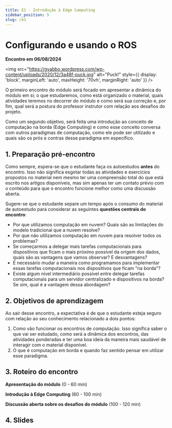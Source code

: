 ```yaml
---
title: E1 - Introdução à Edge Computing
sidebar_position: 5
slug: /e1
---
```


# Configurando e usando o ROS

**Encontro em 06/08/2024**

<img 
  src="https://gyabbo.wordpress.com/wp-content/uploads/2020/12/3a48f-puck.jpg"
  alt="Puck!"
  style={{ 
    display: 'block',
    marginLeft: 'auto',
    maxHeight: '70vh',
    marginRight: 'auto'
  }} 
/>
<br/>

O primeiro encontro do módulo será focado em apresentar a dinâmica do módulo em
si; o que estudaremos, como está organizado o material, quais atividades
teremos no decorrer do módulo e como será sua correção e, por fim, qual será a
postura do professor instrutor com relação aos desafios do projeto.

Como um segundo objetivo, será feita uma introdução ao conceito de computação
na borda (Edge Computing) e como esse conceito conversa com outros paradigmas
de computação, como ele pode ser utilizado e quais são os prós e contras desse
paradigma em específico.

## 1. Preparação pré-encontro

Como sempre, espera-se que o estudante faça os autoestudos **antes** do
encontro. Isso não significa esgotar todas as atividades e exercícios propostos
no material nem mesmo ter uma compreensão total do que está escrito nos artigos
disponíveis, mas sim apenas ter um contato prévio com o conteúdo para que o
encontro funcione melhor como uma discussão aberta.

Sugere-se que o estudante separe um tempo após o consumo do material de
autoestudo para considerar as seguintes **questões centrais do encontro**:

* Por que utilizamos computação em nuvem? Quais são as limitações do modelo
  tradicional que a nuvem resolve?
* Por que não utilizamos computação em nuvem para resolver todos os problemas?
* Se começarmos a delegar mais tarefas computacionais para dispositivos que
  ficam o mais próximo possível da origem dos dados, quais são as vantagens que
  vamos observar? E desvantagens?
* É necessário mudar a maneira como programamos para implementar essas tarefas
  computacionais nos dispositivos que ficam "na borda"?
* Existe algum nível intermediário possível entre delegar tarefas
  computacionais para um servidor centralizado e dispositivos na borda? Se sim,
  qual é a vantagem dessa abordagem?

## 2. Objetivos de aprendizagem

Ao sair desse encontro, a expectativa é de que o estudante esteja seguro com
relação ao seu conhecimento relacionado a dois pontos:

1. Como vão funcionar os encontros de computação. Isso significa saber o que
   vai ser estudado, como será a dinâmica dos encontros, das atividades
   ponderadas e ter uma boa ideia da maneira mais saudável de interagir com o
   material disponível.
2. O que é computação em borda e quando faz sentido pensar em utilizar esse
   paradigma.

## 3. Roteiro do encontro

**Apresentação do módulo** (0 - 60 min)

**Introdução à Edge Computing** (60 - 100 min)

**Discussão aberta sobre os desafios do módulo** (100 - 120 min)

## 4. Slides
